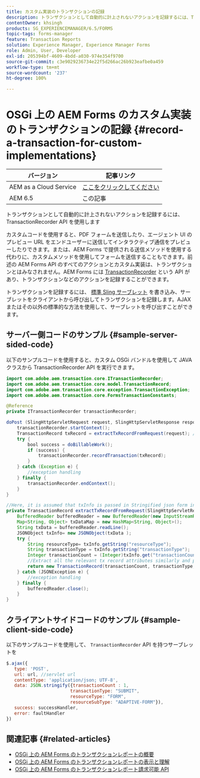 ```yaml
---
title: カスタム実装のトランザクションの記録
description: トランザクションとして自動的に計上されないアクションを記録するには、TransactionRecorder API を使用します。
contentOwner: khsingh
products: SG_EXPERIENCEMANAGER/6.5/FORMS
topic-tags: forms-manager
feature: Transaction Reports
solution: Experience Manager, Experience Manager Forms
role: Admin, User, Developer
exl-id: 205394bf-4609-4bdd-a030-974e354f9700
source-git-commit: c3e9029236734e22f5d266ac26b923eafbe0a459
workflow-type: tm+mt
source-wordcount: '237'
ht-degree: 100%

---
```


# OSGi 上の AEM Forms のカスタム実装のトランザクションの記録 {#record-a-transaction-for-custom-implementations}

| バージョン | 記事リンク |
| -------- | ---------------------------- |
| AEM as a Cloud Service | [ここをクリックしてください](https://experienceleague.adobe.com/ja/docs/experience-manager-cloud-service/content/forms/using-communications/record-transaction-custom-implementation) |
| AEM 6.5 | この記事 |

トランザクションとして自動的に計上されないアクションを記録するには、TransactionRecorder API を使用します

カスタムコードを使用すると、PDF フォームを送信したり、エージェント UI のプレビュー URL をエンドユーザーに送信してインタラクティブ通信をプレビューしたりできます。または、AEM Forms で提供される送信メソッドを使用する代わりに、カスタムメソッドを使用してフォームを送信することもできます。前述の AEM Forms API のすべてのアクションとカスタム実装は、トランザクションとはみなされません。AEM Forms には [TransactionRecorder](https://developer.adobe.com/experience-manager/reference-materials/6-5/forms/javadocs/com/adobe/aem/transaction/core/ITransactionRecorder.html) という API があり、トランザクションなどのアクションを記録することができます。

トランザクションを記録するには、 [標準 Sling サーブレット](https://experienceleague.adobe.com/docs/experience-manager-learn/forms/store-and-retrieve-af-with-2fa/create-servlet.html?lang=ja) を書き込み、サーブレットをクライアントから呼び出してトランザクションを記録します。AJAX またはその以外の標準的な方法を使用して、サーブレットを呼び出すことができます。

## サーバー側コードのサンプル {#sample-server-sided-code}

以下のサンプルコードを使用すると、カスタム OSGi バンドルを使用して JAVA クラスから TransactionRecorder API を実行できます。

```java
import com.adobe.aem.transaction.core.ITransactionRecorder;
import com.adobe.aem.transaction.core.model.TransactionRecord;
import com.adobe.aem.transaction.core.exception.TransactionException;
import com.adobe.aem.transaction.core.FormsTransactionConstants;

@Reference
private ITransactionRecorder transactionRecorder;

doPost (SlingHttpServletRequest request, SlingHttpServletResponse response) {
    transactionRecorder.startContext();
    TransactionRecord txRecord = extractTxRecordFromRequest(request); //extract transaction relevant data from request
    try {
        bool success = doBillableWork();
        if (success) {
            transactionRecorder.recordTransaction(txRecord);
        }
    } catch (Exception e) {
        //exception handling
    } finally {
        transactionRecorder.endContext();
    }
}

//Here, it is assumed that txInfo is passed in Stringified json form in the ajax call (in data parameter). You can pass txInfo from client in any way that you find suitable.
private TransactionRecord extractTxRecordFromRequest(SlingHttpServletRequest request) {
    BufferedReader bufferedReader = new BufferedReader(new InputStreamReader(request.getInputStream()));
    Map<String, Object> txDataMap = new HashMap<String, Object>();
    String txData = bufferedReader.readLine();
    JSONObject txInfo= new JSONObject(txData );
    try {
        String resourceType= txInfo.getString("resourceType");
        String transactionType = txInfo.getString("transactionType");
        Integer transactionCount = (Integer)txInfo.get("transactionCount");
        //Extract all the relevant tx record attributes similarly and pass them in Transaction Record constructor as per the java doc}
        return new TransactionRecord(transactionCount, transactionType, resourceType, ..);
    } catch (JSONException e) {
        //exception handling
    } finally {
        bufferedReader.close();
    }
}
```

## クライアントサイドコードのサンプル {#sample-client-side-code}

以下のサンプルコードを使用して、 `TransactionRecorder` API を持つサーブレットを

```javascript
$.ajax({
   type: 'POST',
   url: url, //servlet url
   contentType: 'application/json; UTF-8',
   data: JSON.stringify({transactionCount : 1,
                        transactionType: "SUBMIT",
                        resourceType: "FORM",
                        resourceSubType: "ADAPTIVE-FORM"}),
   success: successHandler,
   error: faultHandler
})
```

## 関連記事 {#related-articles}

* [OSGi 上の AEM Forms のトランザクションレポートの概要](/help/forms/using/transaction-reports-overview.md)
* [OSGi 上の AEM Forms のトランザクションレポートの表示と理解](/help/forms/using/viewing-and-understanding-transaction-reports.md)
* [OSGi 上の AEM Forms のトランザクションレポート請求可能 API](/help/forms/using/transaction-reports-billable-apis.md)
